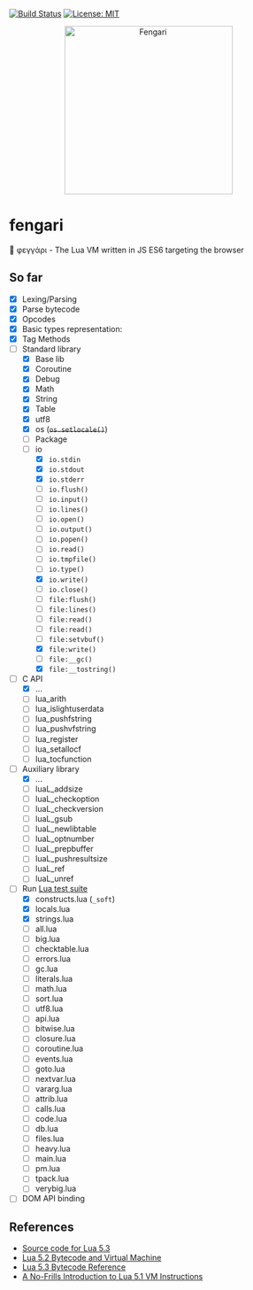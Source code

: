 [![Build Status](https://travis-ci.org/giann/fengari.svg?branch=master)](https://travis-ci.org/giann/fengari) [![License: MIT](https://img.shields.io/badge/License-MIT-yellow.svg)](https://opensource.org/licenses/MIT)

<p align="center">
    <img src="https://github.com/giann/fengari/raw/master/logo.png" alt="Fengari" width="304" height="304">
</p>

# fengari
🐺 φεγγάρι - The Lua VM written in JS ES6 targeting the browser

## So far

- [x] Lexing/Parsing
- [x] Parse bytecode
- [x] Opcodes
- [x] Basic types representation:
- [x] Tag Methods
- [ ] Standard library
    - [x] Base lib
    - [x] Coroutine
    - [x] Debug
    - [x] Math
    - [x] String
    - [x] Table
    - [x] utf8
    - [x] os (~~`os.setlocale()`~~)
    - [ ] Package
    - [ ] io
        - [x] `io.stdin`
        - [x] `io.stdout`
        - [x] `io.stderr`
        - [ ] `io.flush()`
        - [ ] `io.input()`
        - [ ] `io.lines()`
        - [ ] `io.open()`
        - [ ] `io.output()`
        - [ ] `io.popen()`
        - [ ] `io.read()`
        - [ ] `io.tmpfile()`
        - [ ] `io.type()`
        - [x] `io.write()`
        - [ ] `io.close()`
        - [ ] `file:flush()`
        - [ ] `file:lines()`
        - [ ] `file:read()`
        - [ ] `file:read()`
        - [ ] `file:setvbuf()`
        - [x] `file:write()`
        - [ ] `file:__gc()`
        - [x] `file:__tostring()`
- [ ] C API
    - [x] ...
    - [ ] lua_arith
    - [ ] lua_islightuserdata
    - [ ] lua_pushfstring
    - [ ] lua_pushvfstring
    - [ ] lua_register
    - [ ] lua_setallocf
    - [ ] lua_tocfunction
- [ ] Auxiliary library
    - [x] ...
    - [ ] luaL_addsize
    - [ ] luaL_checkoption
    - [ ] luaL_checkversion
    - [ ] luaL_gsub
    - [ ] luaL_newlibtable
    - [ ] luaL_optnumber
    - [ ] luaL_prepbuffer
    - [ ] luaL_pushresultsize
    - [ ] luaL_ref
    - [ ] luaL_unref
- [ ] Run [Lua test suite](https://github.com/lua/tests)
    - [x] constructs.lua (`_soft`)
    - [x] locals.lua
    - [x] strings.lua
    - [ ] all.lua
    - [ ] big.lua
    - [ ] checktable.lua
    - [ ] errors.lua
    - [ ] gc.lua
    - [ ] literals.lua
    - [ ] math.lua
    - [ ] sort.lua
    - [ ] utf8.lua
    - [ ] api.lua
    - [ ] bitwise.lua
    - [ ] closure.lua
    - [ ] coroutine.lua
    - [ ] events.lua
    - [ ] goto.lua
    - [ ] nextvar.lua
    - [ ] vararg.lua
    - [ ] attrib.lua
    - [ ] calls.lua
    - [ ] code.lua
    - [ ] db.lua
    - [ ] files.lua
    - [ ] heavy.lua
    - [ ] main.lua
    - [ ] pm.lua
    - [ ] tpack.lua
    - [ ] verybig.lua
- [ ] DOM API binding

## References

- [Source code for Lua 5.3](lua.org/source/5.3/)
- [Lua 5.2 Bytecode and Virtual Machine](http://files.catwell.info/misc/mirror/lua-5.2-bytecode-vm-dirk-laurie/lua52vm.html)
- [Lua 5.3 Bytecode Reference](http://the-ravi-programming-language.readthedocs.io/en/latest/lua_bytecode_reference.html)
- [A No-Frills Introduction to Lua 5.1 VM Instructions](http://luaforge.net/docman/83/98/ANoFrillsIntroToLua51VMInstructions.pdf)
